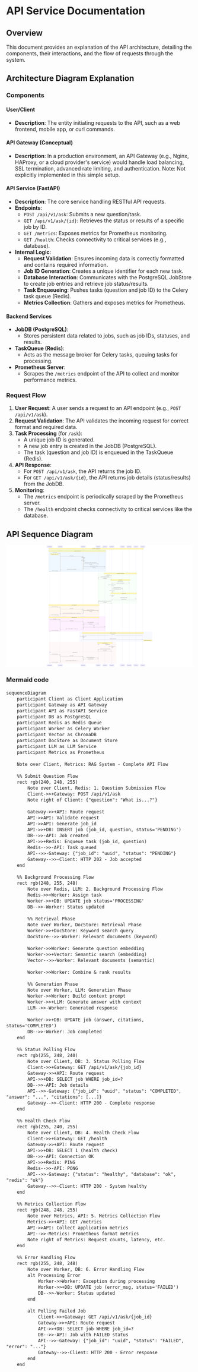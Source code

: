 # API Service Documentation

## Overview
This document provides an explanation of the API architecture, detailing the components, their interactions, and the flow of requests through the system.

## Architecture Diagram Explanation

### Components

#### User/Client
- **Description**: The entity initiating requests to the API, such as a web frontend, mobile app, or curl commands.

#### API Gateway (Conceptual)
- **Description**: In a production environment, an API Gateway (e.g., Nginx, HAProxy, or a cloud provider's service) would handle load balancing, SSL termination, advanced rate limiting, and authentication. Note: Not explicitly implemented in this simple setup.

#### API Service (FastAPI)
- **Description**: The core service handling RESTful API requests.
- **Endpoints**:
  - `POST /api/v1/ask`: Submits a new question/task.
  - `GET /api/v1/ask/{id}`: Retrieves the status or results of a specific job by ID.
  - `GET /metrics`: Exposes metrics for Prometheus monitoring.
  - `GET /health`: Checks connectivity to critical services (e.g., database).
- **Internal Logic**:
  - **Request Validation**: Ensures incoming data is correctly formatted and contains required information.
  - **Job ID Generation**: Creates a unique identifier for each new task.
  - **Database Interaction**: Communicates with the PostgreSQL JobStore to create job entries and retrieve job status/results.
  - **Task Enqueueing**: Pushes tasks (question and job ID) to the Celery task queue (Redis).
  - **Metrics Collection**: Gathers and exposes metrics for Prometheus.

#### Backend Services
- **JobDB (PostgreSQL)**:
  - Stores persistent data related to jobs, such as job IDs, statuses, and results.
- **TaskQueue (Redis)**:
  - Acts as the message broker for Celery tasks, queuing tasks for processing.
- **Prometheus Server**:
  - Scrapes the `/metrics` endpoint of the API to collect and monitor performance metrics.

### Request Flow
1. **User Request**: A user sends a request to an API endpoint (e.g., `POST /api/v1/ask`).
2. **Request Validation**: The API validates the incoming request for correct format and required data.
3. **Task Processing** (for `/ask`):
   - A unique job ID is generated.
   - A new job entry is created in the JobDB (PostgreSQL).
   - The task (question and job ID) is enqueued in the TaskQueue (Redis).
4. **API Response**:
   - For `POST /api/v1/ask`, the API returns the job ID.
   - For `GET /api/v1/ask/{id}`, the API returns job details (status/results) from the JobDB.
5. **Monitoring**:
   - The `/metrics` endpoint is periodically scraped by the Prometheus server.
   - The `/health` endpoint checks connectivity to critical services like the database.

## API Sequence Diagram

![API Diagram](./images/APISequenceDiagram.png)

### Mermaid code
```mermaid
sequenceDiagram
    participant Client as Client Application
    participant Gateway as API Gateway
    participant API as FastAPI Service
    participant DB as PostgreSQL
    participant Redis as Redis Queue
    participant Worker as Celery Worker
    participant Vector as ChromaDB
    participant DocStore as Document Store
    participant LLM as LLM Service
    participant Metrics as Prometheus

    Note over Client, Metrics: RAG System - Complete API Flow

    %% Submit Question Flow
    rect rgb(240, 248, 255)
        Note over Client, Redis: 1. Question Submission Flow
        Client->>+Gateway: POST /api/v1/ask
        Note right of Client: {"question": "What is...?"}
        
        Gateway->>+API: Route request
        API->>API: Validate request
        API->>API: Generate job_id
        API->>+DB: INSERT job (job_id, question, status='PENDING')
        DB-->>-API: Job created
        API->>+Redis: Enqueue task (job_id, question)
        Redis-->>-API: Task queued
        API-->>-Gateway: {"job_id": "uuid", "status": "PENDING"}
        Gateway-->>-Client: HTTP 202 - Job accepted
    end

    %% Background Processing Flow
    rect rgb(248, 255, 248)
        Note over Redis, LLM: 2. Background Processing Flow
        Redis->>+Worker: Assign task
        Worker->>+DB: UPDATE job status='PROCESSING'
        DB-->>-Worker: Status updated
        
        %% Retrieval Phase
        Note over Worker, DocStore: Retrieval Phase
        Worker->>+DocStore: Keyword search query
        DocStore-->>-Worker: Relevant documents (keyword)
        
        Worker->>Worker: Generate question embedding
        Worker->>+Vector: Semantic search (embedding)
        Vector-->>-Worker: Relevant documents (semantic)
        
        Worker->>Worker: Combine & rank results
        
        %% Generation Phase
        Note over Worker, LLM: Generation Phase
        Worker->>Worker: Build context prompt
        Worker->>+LLM: Generate answer with context
        LLM-->>-Worker: Generated response
        
        Worker->>+DB: UPDATE job (answer, citations, status='COMPLETED')
        DB-->>-Worker: Job completed
    end

    %% Status Polling Flow
    rect rgb(255, 248, 240)
        Note over Client, DB: 3. Status Polling Flow
        Client->>+Gateway: GET /api/v1/ask/{job_id}
        Gateway->>+API: Route request
        API->>+DB: SELECT job WHERE job_id=?
        DB-->>-API: Job details
        API-->>-Gateway: {"job_id": "uuid", "status": "COMPLETED", "answer": "...", "citations": [...]}
        Gateway-->>-Client: HTTP 200 - Complete response
    end

    %% Health Check Flow
    rect rgb(255, 240, 255)
        Note over Client, DB: 4. Health Check Flow
        Client->>+Gateway: GET /health
        Gateway->>+API: Route request
        API->>+DB: SELECT 1 (health check)
        DB-->>-API: Connection OK
        API->>+Redis: PING
        Redis-->>-API: PONG
        API-->>-Gateway: {"status": "healthy", "database": "ok", "redis": "ok"}
        Gateway-->>-Client: HTTP 200 - System healthy
    end

    %% Metrics Collection Flow
    rect rgb(248, 248, 255)
        Note over Metrics, API: 5. Metrics Collection Flow
        Metrics->>+API: GET /metrics
        API->>API: Collect application metrics
        API-->>-Metrics: Prometheus format metrics
        Note right of Metrics: Request counts, latency, etc.
    end

    %% Error Handling Flow
    rect rgb(255, 248, 248)
        Note over Worker, DB: 6. Error Handling Flow
        alt Processing Error
            Worker->>Worker: Exception during processing
            Worker->>+DB: UPDATE job (error_msg, status='FAILED')
            DB-->>-Worker: Status updated
        end
        
        alt Polling Failed Job
            Client->>+Gateway: GET /api/v1/ask/{job_id}
            Gateway->>+API: Route request
            API->>+DB: SELECT job WHERE job_id=?
            DB-->>-API: Job with FAILED status
            API-->>-Gateway: {"job_id": "uuid", "status": "FAILED", "error": "..."}
            Gateway-->>-Client: HTTP 200 - Error response
        end
    end
```

